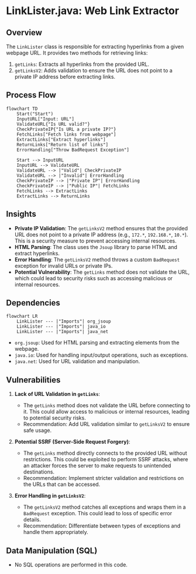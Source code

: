 # LinkLister.java: Web Link Extractor

## Overview
The `LinkLister` class is responsible for extracting hyperlinks from a given webpage URL. It provides two methods for retrieving links:
1. `getLinks`: Extracts all hyperlinks from the provided URL.
2. `getLinksV2`: Adds validation to ensure the URL does not point to a private IP address before extracting links.

## Process Flow
```mermaid
flowchart TD
    Start("Start")
    InputURL["Input: URL"]
    ValidateURL{"Is URL valid?"}
    CheckPrivateIP{"Is URL a private IP?"}
    FetchLinks["Fetch links from webpage"]
    ExtractLinks["Extract hyperlinks"]
    ReturnLinks["Return list of links"]
    ErrorHandling["Throw BadRequest Exception"]

    Start --> InputURL
    InputURL --> ValidateURL
    ValidateURL --> |"Valid"| CheckPrivateIP
    ValidateURL --> |"Invalid"| ErrorHandling
    CheckPrivateIP --> |"Private IP"| ErrorHandling
    CheckPrivateIP --> |"Public IP"| FetchLinks
    FetchLinks --> ExtractLinks
    ExtractLinks --> ReturnLinks
```

## Insights
- **Private IP Validation**: The `getLinksV2` method ensures that the provided URL does not point to a private IP address (e.g., `172.*`, `192.168.*`, `10.*`). This is a security measure to prevent accessing internal resources.
- **HTML Parsing**: The class uses the `Jsoup` library to parse HTML and extract hyperlinks.
- **Error Handling**: The `getLinksV2` method throws a custom `BadRequest` exception for invalid URLs or private IPs.
- **Potential Vulnerability**: The `getLinks` method does not validate the URL, which could lead to security risks such as accessing malicious or internal resources.

## Dependencies
```mermaid
flowchart LR
    LinkLister --- |"Imports"| org_jsoup
    LinkLister --- |"Imports"| java_io
    LinkLister --- |"Imports"| java_net
```

- `org.jsoup`: Used for HTML parsing and extracting elements from the webpage.
- `java.io`: Used for handling input/output operations, such as exceptions.
- `java.net`: Used for URL validation and manipulation.

## Vulnerabilities
1. **Lack of URL Validation in `getLinks`**:
   - The `getLinks` method does not validate the URL before connecting to it. This could allow access to malicious or internal resources, leading to potential security risks.
   - Recommendation: Add URL validation similar to `getLinksV2` to ensure safe usage.

2. **Potential SSRF (Server-Side Request Forgery)**:
   - The `getLinks` method directly connects to the provided URL without restrictions. This could be exploited to perform SSRF attacks, where an attacker forces the server to make requests to unintended destinations.
   - Recommendation: Implement stricter validation and restrictions on the URLs that can be accessed.

3. **Error Handling in `getLinksV2`**:
   - The `getLinksV2` method catches all exceptions and wraps them in a `BadRequest` exception. This could lead to loss of specific error details.
   - Recommendation: Differentiate between types of exceptions and handle them appropriately.

## Data Manipulation (SQL)
- No SQL operations are performed in this code.
